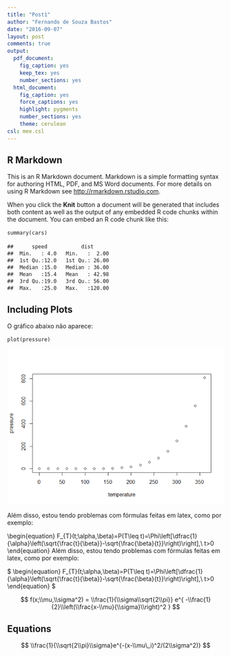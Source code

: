 ```yaml
---
title: "Post1"
author: "Fernando de Souza Bastos"
date: "2016-09-07"
layout: post
comments: true
output:
  pdf_document:
    fig_caption: yes
    keep_tex: yes
    number_sections: yes
  html_document:
    fig_caption: yes
    force_captions: yes
    highlight: pygments
    number_sections: yes
    theme: cerulean
csl: mee.csl
---
```


R Markdown
----------

This is an R Markdown document. Markdown is a simple formatting syntax
for authoring HTML, PDF, and MS Word documents. For more details on
using R Markdown see <http://rmarkdown.rstudio.com>.

When you click the **Knit** button a document will be generated that
includes both content as well as the output of any embedded R code
chunks within the document. You can embed an R code chunk like this:

    summary(cars)

    ##      speed           dist       
    ##  Min.   : 4.0   Min.   :  2.00  
    ##  1st Qu.:12.0   1st Qu.: 26.00  
    ##  Median :15.0   Median : 36.00  
    ##  Mean   :15.4   Mean   : 42.98  
    ##  3rd Qu.:19.0   3rd Qu.: 56.00  
    ##  Max.   :25.0   Max.   :120.00

Including Plots
---------------

O gráfico abaixo não aparece:

    plot(pressure)

![center](_posts/images/fig1.png)

Além disso, estou tendo problemas com fórmulas feitas em latex, como por
exemplo:

\begin{equation}
F_{T}(t;\alpha,\beta)=P(T\leq t)=\Phi\left[\dfrac{1}{\alpha}\left(\sqrt{\frac{t}{\beta}}-\sqrt{\frac{\beta}{t}}\right)\right],\ t>0
\end{equation}
Além disso, estou tendo problemas com fórmulas feitas em latex, como por
exemplo:

$
\begin{equation}
F_{T}(t;\alpha,\beta)=P(T\leq t)=\Phi\left[\dfrac{1}{\alpha}\left(\sqrt{\frac{t}{\beta}}-\sqrt{\frac{\beta}{t}}\right)\right],\ t>0
\end{equation}
$

$$
f(x;\\mu,\\sigma^2) = \\frac{1}{\\sigma\\sqrt{2\\pi}} 
e^{ -\\frac{1}{2}\\left(\\frac{x-\\mu}{\\sigma}\\right)^2 }
$$

Equations
---------

$$ \\frac{1}{\\sqrt{2\\pi}\\sigma}e^{-(x-\\mu\_i)^2/(2\\sigma^2)} $$
